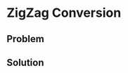 # ZigZag Conversion

## Problem

[](desc.md ':include')

## Solution

[](solution.cpp ':include :type=code cpp')